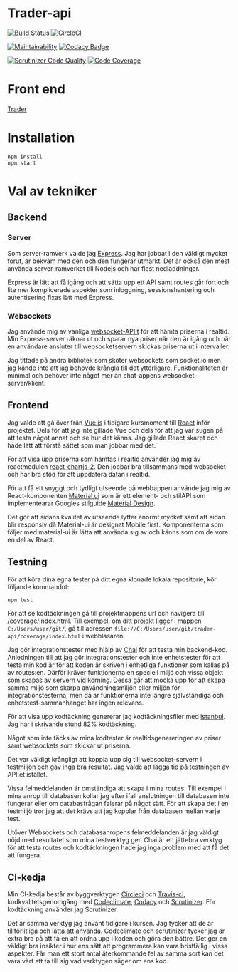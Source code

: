 # Trader-api

[![Build Status](https://travis-ci.org/Graudusk/trader-api.svg?branch=master)](https://travis-ci.org/Graudusk/trader-api)
[![CircleCI](https://circleci.com/gh/Graudusk/trader-api.svg?style=svg)](https://circleci.com/gh/Graudusk/trader-api)

[![Maintainability](https://api.codeclimate.com/v1/badges/8356a05ca4937c367474/maintainability)](https://codeclimate.com/github/Graudusk/trader-api/maintainability)
[![Codacy Badge](https://api.codacy.com/project/badge/Grade/bb4fe0b7651f4b8da30d04b5f0d6a84f)](https://www.codacy.com/app/Graudusk/trader-api?utm_source=github.com&amp;utm_medium=referral&amp;utm_content=Graudusk/trader-api&amp;utm_campaign=Badge_Grade)

[![Scrutinizer Code Quality](https://scrutinizer-ci.com/g/Graudusk/trader-api/badges/quality-score.png?b=master)](https://scrutinizer-ci.com/g/Graudusk/trader-api/?branch=master)
[![Code Coverage](https://scrutinizer-ci.com/g/Graudusk/trader-api/badges/coverage.png?b=master)](https://scrutinizer-ci.com/g/Graudusk/trader-api/?branch=master)

# Front end
[Trader](https://github.com/Graudusk/trader/)

# Installation
```
npm install
npm start
```

# Val av tekniker
## Backend

### Server

Som server-ramverk valde jag [Express](https://expressjs.com/). Jag har jobbat i den väldigt mycket förut, är bekväm med den och den fungerar utmärkt. Det är också den mest använda server-ramverket till Nodejs och har flest nedladdningar. 

Express är lätt att få igång och att sätta upp ett API samt routes går fort och lite mer komplicerade aspekter som inloggning, sessionshantering och autentisering fixas lätt med Express.

### Websockets

Jag använde mig av vanliga [websocket-API:t](https://developer.mozilla.org/en-US/docs/Web/API/WebSocket) för att hämta priserna i realtid. Min Express-server räknar ut och sparar nya priser när den är igång och när en användare ansluter till websocketservern skickas priserna ut i intervaller.

Jag tittade på andra bibliotek som sköter websockets som socket.io men jag kände inte att jag behövde krångla till det ytterligare. Funktionaliteten är minimal och behöver inte något mer än chat-appens websocket-server/klient.

## Frontend

Jag valde att gå över från [Vue.js](https://vuejs.org/) i tidigare kursmoment till [React](https://reactjs.org/) inför projektet. Dels för att jag inte gillade Vue och dels för att jag var sugen på att testa något annat och se hur det känns. Jag gillade React skarpt och hade lätt att förstå sättet som man jobbar med det.

För att visa upp priserna som hämtas i realtid använder jag mig av reactmodulen [react-chartjs-2](https://github.com/jerairrest/react-chartjs-2). Den jobbar bra tillsammans med websocket och har bra stöd för att uppdatera datan i realtid.

För att få ett snyggt och tydligt utseende på webbappen använde jag mig av React-komponenten [Material ui](https://material-ui.com/) som är ett element- och stilAPI som implementearar Googles stilguide [Material Design](https://material.io/).

Det gör att sidans kvalitet av utseende lyfter enormt mycket samt att sidan blir responsiv då Material-ui är designat Mobile first. Komponenterna som följer med material-ui är lätta att använda sig av och känns som om de vore en del av React.

## Testning

För att köra dina egna tester på ditt egna klonade lokala repositorie, kör följande kommandot:

```
npm test
```

För att se kodtäckningen gå till projektmappens url och navigera till /coverage/index.html. Till exempel, om ditt projekt ligger i mappen `C:/Users/user/git/`, gå till adressen `file://C:/Users/user/git/trader-api/coverage/index.html` i webbläsaren.

Jag gör integrationstester med hjälp av [Chai](https://www.chaijs.com/) för att testa min backend-kod. Anledningen till att jag gör integrationstester och inte enhetstester för att testa min kod är för att koden är skriven i enhetliga funktioner som kallas på av routes:en. Därför kräver funktionerna en speciell miljö och vissa objekt som skapas av servern vid körning. Dessa går att mocka upp för att skapa samma miljö som skarpa användningsmiljön eller miljön för integrationstesterna, men då är funktionerna inte längre självständiga och enhetstest-sammanhanget har ingen relevans.

För att visa upp kodtäckning genererar jag kodtäckningsfiler med [istanbul](https://istanbul.js.org/). Jag har i skrivande stund 82% kodtäckning.

Något som inte täcks av mina kodtester är realtidsgenereringen av priser samt websockets som skickar ut priserna.

Det var väldigt krångligt att koppla upp sig till websocket-servern i testmiljön och gav inga bra resultat. Jag valde att lägga tid på testningen av API:et istället.

Vissa felmeddelanden är omständiga att skapa i mina routes. Till exempel i mina anrop till databasen kollar jag efter ifall anslutningen till databasen inte fungerar eller om databasfrågan falerar på något sätt. För att skapa det i en testmiljö tror jag att det krävs att jag kopplar från databasen mellan varje test.

Utöver Websockets och databasanropens felmeddelanden är jag väldigt nöjd med resultatet som mina testverktyg ger. Chai är ett jättebra verktyg för att testa routes och kodtäckningen hade jag inga problem med att få det att fungera.

## CI-kedja

Min CI-kedja består av byggverktygen [Circleci](https://circleci.com/gh/Graudusk/trader-api) och [Travis-ci](https://travis-ci.org/Graudusk/trader-api), kodkvalitetsgenomgång med [Codeclimate](https://codeclimate.com/github/Graudusk/trader-api), [Codacy](https://app.codacy.com/project/Graudusk/trader-api/dashboard) och [Scrutinizer](https://scrutinizer-ci.com/g/Graudusk/trader-api/). För kodtäckning använder jag Scrutinizer.

Det är samma verktyg jag använt tidigare i kursen. Jag tycker att de är tillförlitliga och lätta att använda. Codeclimate och scrutinizer tycker jag är extra bra på att få en att ordna upp i koden och göra den bättre. Det ger en väldigt bra insikter i hur ens sätt att programmera kan vara bristfällig i vissa aspekter. Får man ett stort antal återkommande fel av samma sort kan det vara värt att ta till sig vad verktygen säger om ens kod.
